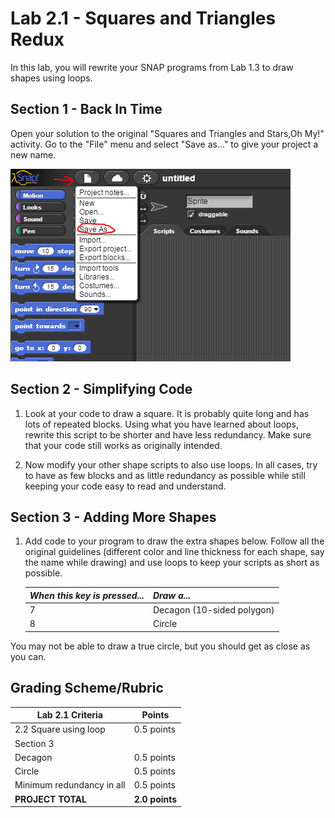 # Lab 2.1 - Squares and Triangles Redux

In this lab, you will rewrite your SNAP programs from Lab 1.3 to draw shapes using loops.

## Section 1 - Back In Time

Open your solution to the original "Squares and Triangles and Stars,Oh My!" activity.  Go to the "File" menu and select "Save as..." to give your project a new name.

![Save as](save%20as.png)

## Section 2 - Simplifying Code

1. Look at your code to draw a square.  It is probably quite long and has lots of repeated blocks.  Using what you have learned about loops, rewrite this script to be shorter and have less redundancy.  Make sure that your code still works as originally intended.

2. Now modify your other shape scripts to also use loops.  In all cases, try to have as few blocks and as little redundancy as possible while still keeping your code easy to read and understand.

## Section 3 - Adding More Shapes

1. Add code to your program to draw the extra shapes below.  Follow all the original guidelines (different color and line thickness for each shape, say the name while drawing) and use loops to keep your scripts as short as possible.

    | _When this key is pressed..._ | _Draw a..._                |
    | ----------------------------- | -------------------------- |
    | 7                             | Decagon (10-sided polygon) |
    | 8                             | Circle                     |

You may not be able to draw a true circle, but you should get as close as you can.

## Grading Scheme/Rubric

| **Lab 2.1 Criteria**                | Points         |
| ----------------------------------- | -------------- |
| 2.2 Square using loop               | 0.5 points     |
| Section 3                           |                |
| Decagon                             | 0.5 points     |
| Circle                              | 0.5 points     |
| Minimum redundancy in all           | 0.5 points     |
| **PROJECT TOTAL**                   | **2.0 points** |
